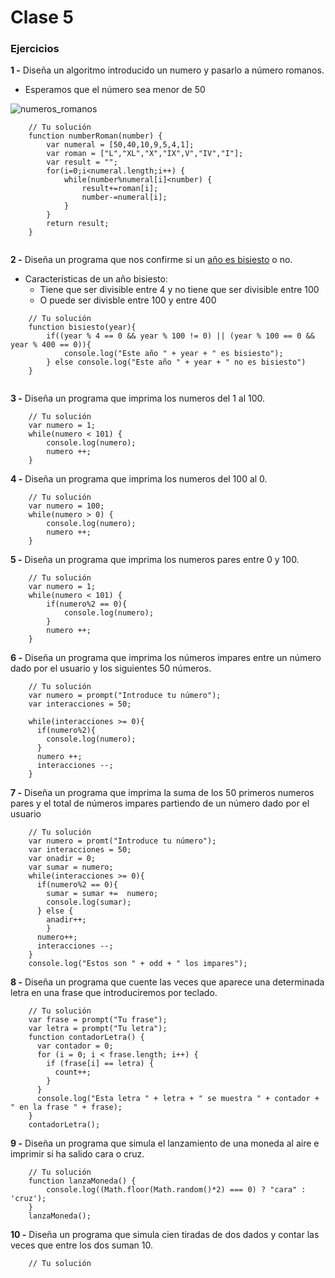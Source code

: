 # Clase 5

### Ejercicios

**1 -** Diseña un algoritmo introducido un numero y pasarlo a número romanos.
- Esperamos que el número sea menor de 50

![numeros_romanos](https://eloviparo.files.wordpress.com/2009/09/numeros-romans.jpg?w=466&h=172)

```
    // Tu solución
    function numberRoman(number) {
        var numeral = [50,40,10,9,5,4,1];
        var roman = ["L","XL","X","IX",V","IV","I"];
        var result = "";
        for(i=0;i<numeral.length;i++) {
            while(number%numeral[i]<number) {
                result+=roman[i];
                number-=numeral[i];
            }
        }
        return result;
    }    
    
```

**2 -** Diseña un programa que nos confirme si un [año es bisiesto](https://es.wikipedia.org/wiki/A%C3%B1o_bisiesto) o no.
- Caracteristicas de un año bisiesto:
	- Tiene que ser divisible entre 4 y no tiene que ser divisible entre 100
	- O puede ser divisble entre 100 y entre 400
```
    // Tu solución
    function bisiesto(year){
        if((year % 4 == 0 && year % 100 != 0) || (year % 100 == 0 && year % 400 == 0)){
            console.log("Este año " + year + " es bisiesto");
        } else console.log("Este año " + year + " no es bisiesto")
    }
    
```

**3 -** Diseña un programa que imprima los numeros del 1 al 100.
```
    // Tu solución
    var numero = 1;
    while(numero < 101) {
        console.log(numero);
        numero ++;
    }    
```

**4 -** Diseña un programa que imprima los numeros del 100 al 0.
```
    // Tu solución
    var numero = 100;
    while(numero > 0) {
        console.log(numero);
        numero ++;
    }     
```

**5 -** Diseña un programa que imprima los numeros pares entre 0 y 100.
```
    // Tu solución
    var numero = 1;
    while(numero < 101) {
        if(numero%2 == 0){
            console.log(numero);
        }
        numero ++;
    }    
```

**6 -** Diseña un programa que imprima los números impares entre un número dado por el usuario y los siguientes 50 números.
```
    // Tu solución
    var numero = prompt("Introduce tu número");
    var interacciones = 50;

    while(interacciones >= 0){
      if(numero%2){
        console.log(numero);
      }
      numero ++;
      interacciones --;
    }    
```

**7 -** Diseña un programa que imprima la suma de los 50 primeros numeros pares y el total de números impares partiendo de un número dado por el usuario
```
    // Tu solución
    var numero = promt("Introduce tu número");
    var interacciones = 50;
    var onadir = 0;
    var sumar = numero;
    while(interacciones >= 0){
      if(numero%2 == 0){
        sumar = sumar +=  numero;
        console.log(sumar);
      } else {
        anadir++;
        }
      numero++;
      interacciones --;
    }
    console.log("Estos son " + odd + " los impares");    
```

**8 -** Diseña un programa que cuente las veces que aparece una determinada letra en una frase que introduciremos por teclado.
```
    // Tu solución
    var frase = prompt("Tu frase");
    var letra = prompt("Tu letra");
    function contadorLetra() {
      var contador = 0;
      for (i = 0; i < frase.length; i++) {
        if (frase[i] == letra) {
          count++;
        }
      } 
      console.log("Esta letra " + letra + " se muestra " + contador + " en la frase " + frase);
    }
    contadorLetra();    
```

**9 -** Diseña un programa que simula el lanzamiento de una moneda al aire e imprimir si ha salido cara o cruz.
```
    // Tu solución
    function lanzaMoneda() {
        console.log((Math.floor(Math.random()*2) === 0) ? "cara" : 'cruz');
    }
    lanzaMoneda();    
```

**10 -** Diseña un programa que  simula cien tiradas de dos dados y contar las veces que entre los dos suman 10.
```
    // Tu solución
```

